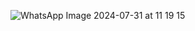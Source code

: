 ![WhatsApp Image 2024-07-31 at 11 19 15](https://github.com/user-attachments/assets/39852211-272f-4866-9aaf-f07200be93e3)
